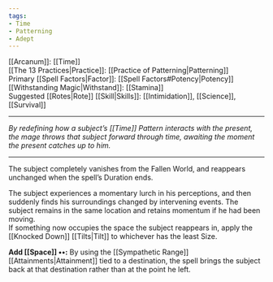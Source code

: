 ```yaml
---
tags:
- Time
- Patterning
- Adept
---
```


[[Arcanum]]: [[Time]]\
[[The 13 Practices|Practice]]: [[Practice of Patterning|Patterning]]\
Primary [[Spell Factors|Factor]]: [[Spell Factors#Potency|Potency]]\
[[Withstanding Magic|Withstand]]: [[Stamina]]\
Suggested [[Rotes|Rote]] [[Skill|Skills]]: [[Intimidation]], [[Science]], [[Survival]]

---

_By redefining how a subject’s [[Time]] Pattern interacts with the present, the mage throws that subject forward through time, awaiting the moment the present catches up to him._

---

The subject completely vanishes from the Fallen World, and reappears unchanged when the spell’s Duration ends.

The subject experiences a momentary lurch in his perceptions, and then suddenly finds his surroundings changed by intervening events. The subject remains in the same location and retains momentum if he had been moving.\
If something now occupies the space the subject reappears in, apply the [[Knocked Down]] [[Tilts|Tilt]] to whichever has the least Size.

**Add [[Space]] ••:** By using the [[Sympathetic Range]] [[Attainments|Attainment]] tied to a destination, the spell brings the subject back at that destination rather than at the point he left.
